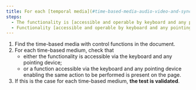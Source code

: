 ```yaml
---
title: For each [temporal media](#time-based-media-audio-video-and-synchronised), does each feature check one of these conditions?
steps:
  - The functionality is [accessible and operable by keyboard and any pointing device](#accessible-and-operable-by-keyboard-and-any-pointing-device).
  - Functionality [accessible and operable by keyboard and any pointing device](#accessible-and-operable-by-keyboard-and-any-pointing-device) to perform the same action is present on the page.
---
```


1. Find the time-based media with control functions in the document.
2. For each time-based medium, check that
   - either the functionality is accessible via the keyboard and any pointing device;
   - or a function accessible via the keyboard and any pointing device enabling the same action to be performed is present on the page.
3. If this is the case for each time-based medium, **the test is validated**.
